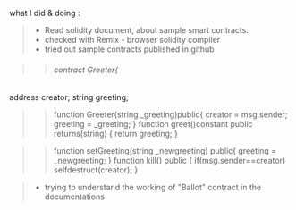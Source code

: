 ﻿what I did & doing :

> - Read solidity document, about sample smart contracts.
> - checked with Remix - browser solidity compiler
> - tried out sample contracts published in github

>>###### contract Greeter{
   address creator;
   string greeting;

   >>function Greeter(string _greeting)public{
       creator = msg.sender;
        greeting = _greeting;
    }
>> function greet()constant public returns(string)
{
        return greeting;
}

>>function setGreeting(string _newgreeting) public{
    greeting = _newgreeting;
}
function kill() public
{
    if(msg.sender==creator)
    selfdestruct(creator);
}

> - trying to understand the working of "Ballot" contract in the documentations
